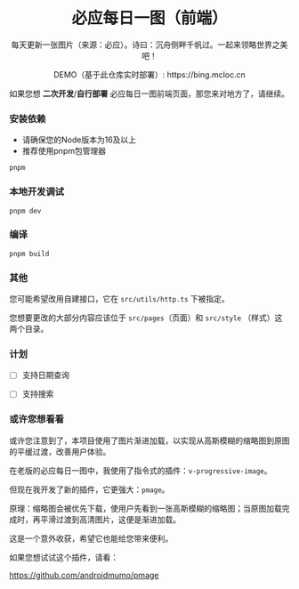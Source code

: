 <div align="center">
    <h1>必应每日一图（前端）</h1>
    <p>每天更新一张图片（来源：必应）。诗曰：沉舟侧畔千帆过。一起来领略世界之美吧！</p>
    <p>DEMO（基于此仓库实时部署）: https://bing.mcloc.cn</p>
</div>


如果您想 **二次开发**/**自行部署** 必应每日一图前端页面，那您来对地方了，请继续。



### 安装依赖

- 请确保您的Node版本为16及以上
- 推荐使用pnpm包管理器

```
pnpm
```



### 本地开发调试

```
pnpm dev
```



### 编译

```
pnpm build
```



### 其他

您可能希望改用自建接口，它在 `src/utils/http.ts` 下被指定。

您想要更改的大部分内容应该位于 `src/pages`（页面）和 `src/style` （样式）这两个目录。



### 计划

- [ ] 支持日期查询
- [ ] 支持搜索



### 或许您想看看

或许您注意到了，本项目使用了图片渐进加载，以实现从高斯模糊的缩略图到原图的平缓过渡，改善用户体验。

在老版的必应每日一图中，我使用了指令式的插件：`v-progressive-image`。

但现在我开发了新的插件，它更强大：`pmage`。

原理：缩略图会被优先下载，使用户先看到一张高斯模糊的缩略图；当原图加载完成时，再平滑过渡到高清图片，这便是渐进加载。

这是一个意外收获，希望它也能给您带来便利。

如果您想试试这个插件，请看：

https://github.com/androidmumo/pmage